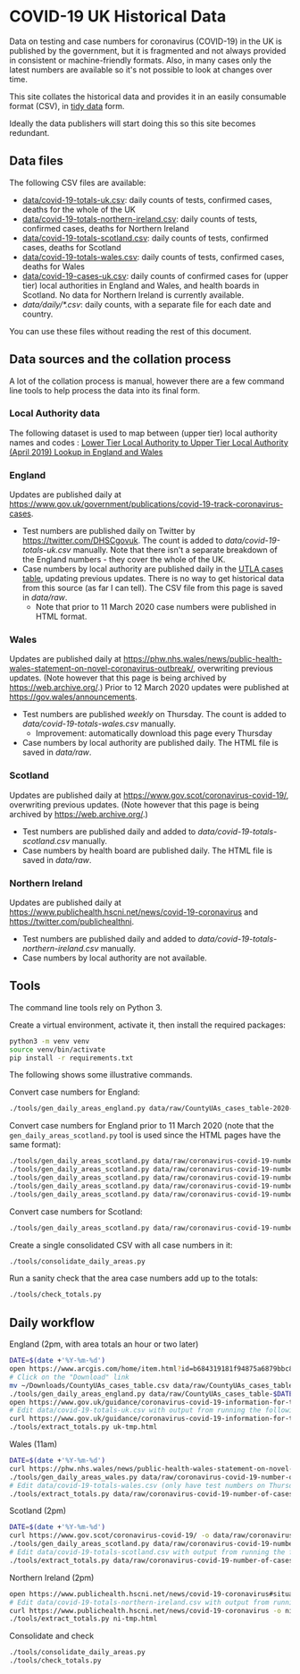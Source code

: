 # COVID-19 UK Historical Data

Data on testing and case numbers for coronavirus (COVID-19) in the UK is published by the government, but it is fragmented and not always provided in consistent or machine-friendly formats. Also, in many cases only the latest numbers are available so it's not possible to look at changes over time.

This site collates the historical data and provides it in an easily consumable format (CSV), in [tidy data](https://en.wikipedia.org/wiki/Tidy_data) form.

Ideally the data publishers will start doing this so this site becomes redundant.

## Data files

The following CSV files are available:

* [data/covid-19-totals-uk.csv](data/covid-19-totals-uk.csv): daily counts of tests, confirmed cases, deaths for the whole of the UK
* [data/covid-19-totals-northern-ireland.csv](data/covid-19-totals-northern-ireland.csv): daily counts of tests, confirmed cases, deaths for Northern Ireland
* [data/covid-19-totals-scotland.csv](data/covid-19-totals-scotland.csv): daily counts of tests, confirmed cases, deaths for Scotland
* [data/covid-19-totals-wales.csv](data/covid-19-totals-wales.csv): daily counts of tests, confirmed cases, deaths for Wales
* [data/covid-19-cases-uk.csv](data/covid-19-cases-uk.csv): daily counts of confirmed cases for (upper tier) local authorities in England and Wales, and health boards in Scotland. No data for Northern Ireland is currently available.
* _data/daily/*.csv_: daily counts, with a separate file for each date and country.

You can use these files without reading the rest of this document.

## Data sources and the collation process

A lot of the collation process is manual, however there are a few command line tools to help process the data into its final form.

### Local Authority data

The following dataset is used to map between (upper tier) local authority names and codes : [Lower Tier Local Authority to Upper Tier Local Authority (April 2019) Lookup in England and Wales](http://geoportal1-ons.opendata.arcgis.com/datasets/lower-tier-local-authority-to-upper-tier-local-authority-april-2019-lookup-in-england-and-wales/data)

### England

Updates are published daily at https://www.gov.uk/government/publications/covid-19-track-coronavirus-cases.

* Test numbers are published daily on Twitter by https://twitter.com/DHSCgovuk. The count is added to _data/covid-19-totals-uk.csv_ manually. Note that there isn't a separate breakdown of the England numbers - they cover the whole of the UK.
* Case numbers by local authority are published daily in the [UTLA cases table](https://www.arcgis.com/home/item.html?id=b684319181f94875a6879bbc833ca3a6), updating previous updates. There is no way to get historical data from this source (as far I can tell). The CSV file from this page is saved in _data/raw_.
    * Note that prior to 11 March 2020 case numbers were published in HTML format.

### Wales

Updates are published daily at https://phw.nhs.wales/news/public-health-wales-statement-on-novel-coronavirus-outbreak/, overwriting previous updates. (Note however that this page is being archived by https://web.archive.org/.) Prior to 12 March 2020 updates were published at https://gov.wales/announcements.

* Test numbers are published _weekly_ on Thursday. The count is added to _data/covid-19-totals-wales.csv_ manually.
    * Improvement: automatically download this page every Thursday
* Case numbers by local authority are published daily. The HTML file is saved in _data/raw_.

### Scotland

Updates are published daily at https://www.gov.scot/coronavirus-covid-19/, overwriting previous updates. (Note however that this page is being archived by https://web.archive.org/.)

* Test numbers are published daily and added to _data/covid-19-totals-scotland.csv_ manually.
* Case numbers by health board are published daily. The HTML file is saved in _data/raw_. 

### Northern Ireland

Updates are published daily at https://www.publichealth.hscni.net/news/covid-19-coronavirus and https://twitter.com/publichealthni.

* Test numbers are published daily and added to _data/covid-19-totals-northern-ireland.csv_ manually.
* Case numbers by local authority are not available.

## Tools

The command line tools rely on Python 3.

Create a virtual environment, activate it, then install the required packages:

```bash
python3 -m venv venv
source venv/bin/activate
pip install -r requirements.txt 
```

The following shows some illustrative commands.

Convert case numbers for England:

```bash
./tools/gen_daily_areas_england.py data/raw/CountyUAs_cases_table-2020-03-11.csv data/daily/covid-19-cases-2020-03-11-england.csv
```

Convert case numbers for England prior to 11 March 2020 (note that the `gen_daily_areas_scotland.py` tool is used since the HTML pages have the same format):
```bash
./tools/gen_daily_areas_scotland.py data/raw/coronavirus-covid-19-number-of-cases-in-england-2020-03-05.html data/daily/covid-19-cases-2020-03-05-england.csv
./tools/gen_daily_areas_scotland.py data/raw/coronavirus-covid-19-number-of-cases-in-england-2020-03-07.html data/daily/covid-19-cases-2020-03-07-england.csv
./tools/gen_daily_areas_scotland.py data/raw/coronavirus-covid-19-number-of-cases-in-england-2020-03-08.html data/daily/covid-19-cases-2020-03-08-england.csv
./tools/gen_daily_areas_scotland.py data/raw/coronavirus-covid-19-number-of-cases-in-england-2020-03-09.html data/daily/covid-19-cases-2020-03-09-england.csv
./tools/gen_daily_areas_scotland.py data/raw/coronavirus-covid-19-number-of-cases-in-england-2020-03-10.html data/daily/covid-19-cases-2020-03-10-england.csv

```

Convert case numbers for Scotland:
```bash
./tools/gen_daily_areas_scotland.py data/raw/coronavirus-covid-19-number-of-cases-in-scotland-2020-03-12.html data/daily/covid-19-cases-2020-03-12-scotland.csv
```

Create a single consolidated CSV with all case numbers in it:
```bash
./tools/consolidate_daily_areas.py
```

Run a sanity check that the area case numbers add up to the totals:
```bash
./tools/check_totals.py
```

## Daily workflow

England (2pm, with area totals an hour or two later)
```bash
DATE=$(date +'%Y-%m-%d')
open https://www.arcgis.com/home/item.html?id=b684319181f94875a6879bbc833ca3a6
# Click on the "Download" link
mv ~/Downloads/CountyUAs_cases_table.csv data/raw/CountyUAs_cases_table-$DATE.csv
./tools/gen_daily_areas_england.py data/raw/CountyUAs_cases_table-$DATE.csv data/daily/covid-19-cases-$DATE-england.csv
open https://www.gov.uk/guidance/coronavirus-covid-19-information-for-the-public#number-of-cases
# Edit data/covid-19-totals-uk.csv with output from running the following (double check numbers)
curl https://www.gov.uk/guidance/coronavirus-covid-19-information-for-the-public -o uk-tmp.html
./tools/extract_totals.py uk-tmp.html
```

Wales (11am)
```bash
DATE=$(date +'%Y-%m-%d')
curl https://phw.nhs.wales/news/public-health-wales-statement-on-novel-coronavirus-outbreak/ -o data/raw/coronavirus-covid-19-number-of-cases-in-wales-$DATE.html
./tools/gen_daily_areas_wales.py data/raw/coronavirus-covid-19-number-of-cases-in-wales-$DATE.html data/daily/covid-19-cases-$DATE-wales.csv
# Edit data/covid-19-totals-wales.csv (only have test numbers on Thursdays, leave column blank on other days)
./tools/extract_totals.py data/raw/coronavirus-covid-19-number-of-cases-in-wales-$DATE.html
```

Scotland (2pm)
```bash
DATE=$(date +'%Y-%m-%d')
curl https://www.gov.scot/coronavirus-covid-19/ -o data/raw/coronavirus-covid-19-number-of-cases-in-scotland-$DATE.html
./tools/gen_daily_areas_scotland.py data/raw/coronavirus-covid-19-number-of-cases-in-scotland-$DATE.html data/daily/covid-19-cases-$DATE-scotland.csv
# Edit data/covid-19-totals-scotland.csv with output from running the following (double check numbers)
./tools/extract_totals.py data/raw/coronavirus-covid-19-number-of-cases-in-scotland-$DATE.html
```

Northern Ireland (2pm)
```bash
open https://www.publichealth.hscni.net/news/covid-19-coronavirus#situation-in-northern-ireland
# Edit data/covid-19-totals-northern-ireland.csv with output from running the following (double check numbers)
curl https://www.publichealth.hscni.net/news/covid-19-coronavirus -o ni-tmp.html
./tools/extract_totals.py ni-tmp.html
```

Consolidate and check
```bash
./tools/consolidate_daily_areas.py
./tools/check_totals.py
```
